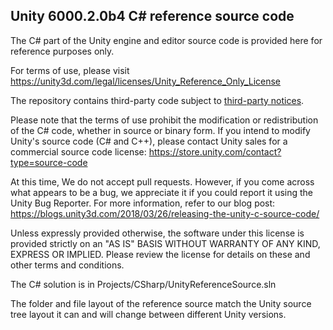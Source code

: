 ## Unity 6000.2.0b4 C# reference source code

The C# part of the Unity engine and editor source code is provided here for reference purposes only.

For terms of use, please visit
https://unity3d.com/legal/licenses/Unity_Reference_Only_License

The repository contains third-party code subject to [third-party
notices](third-party-notices.txt).

Please note that the terms of use prohibit the modification or redistribution
of the C# code, whether in source or binary form.
If you intend to modify Unity's
source code (C# and C++), please contact Unity sales for a commercial source
code license: https://store.unity.com/contact?type=source-code

At this time, We do not accept pull requests. However, if you come across 
what appears to be a bug, we appreciate it if you could report it
using the Unity Bug Reporter. For more information, refer to our blog post:
https://blogs.unity3d.com/2018/03/26/releasing-the-unity-c-source-code/

Unless expressly provided otherwise, the software under this
license is provided strictly on an "AS IS" BASIS WITHOUT
WARRANTY OF ANY KIND, EXPRESS OR IMPLIED. Please review the
license for details on these and other terms and conditions.

The C# solution is in Projects/CSharp/UnityReferenceSource.sln

The folder and file layout of the reference source match
the Unity source tree layout it can and will change between
different Unity versions.
